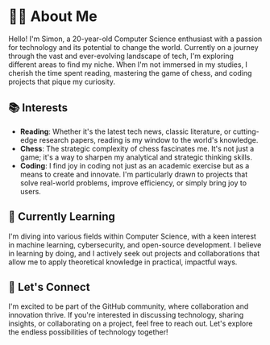 # 👨‍💻 About Me

Hello! I'm Simon, a 20-year-old Computer Science enthusiast with a passion for technology and its potential to change the world. Currently on a journey through the vast and ever-evolving landscape of tech, I'm exploring different areas to find my niche. When I'm not immersed in my studies, I cherish the time spent reading, mastering the game of chess, and coding projects that pique my curiosity.

## 📚 Interests

- **Reading**: Whether it's the latest tech news, classic literature, or cutting-edge research papers, reading is my window to the world's knowledge.
- **Chess**: The strategic complexity of chess fascinates me. It's not just a game; it's a way to sharpen my analytical and strategic thinking skills.
- **Coding**: I find joy in coding not just as an academic exercise but as a means to create and innovate. I'm particularly drawn to projects that solve real-world problems, improve efficiency, or simply bring joy to users.

## 🌱 Currently Learning

I'm diving into various fields within Computer Science, with a keen interest in machine learning, cybersecurity, and open-source development. I believe in learning by doing, and I actively seek out projects and collaborations that allow me to apply theoretical knowledge in practical, impactful ways.

## 🤝 Let's Connect

I'm excited to be part of the GitHub community, where collaboration and innovation thrive. If you're interested in discussing technology, sharing insights, or collaborating on a project, feel free to reach out. Let's explore the endless possibilities of technology together!
